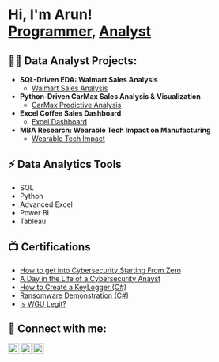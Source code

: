 <h1>Hi, I'm Arun! <br/><a href="https://github.com/arunbabu098">Programmer</a>, <a href="https://www.linkedin.com/in/arun-babu-88887a282/">Analyst</a>
<h2>👨‍💻 Data Analyst Projects:</h2>

- <b> SQL-Driven EDA: Walmart Sales Analysis </b>
  - [Walmart Sales Analysis](https://github.com/arunbabu098/Walmart_SQL_EDA/tree/main)
- <b> Python-Driven CarMax Sales Analysis & Visualization </b>
  - [CarMax Predictive Analysis](https://github.com/arunbabu098/Carmax_Analysis)
- <b> Excel Coffee Sales Dashboard </b>
  - [Excel Dashboard](https://github.com/arunbabu098/Coffee_ExcelDashboard) 
- <b> MBA Research: Wearable Tech Impact on Manufacturing </b>
  - [Wearable Tech Impact](https://github.com/arunbabu098/Research_WearableTech) 

<h2>⚡ Data Analytics Tools</h2>

- SQL
- Python
- Advanced Excel
- Power BI
- Tableau

<h2>📺 Certifications </h2>

- [How to get into Cybersecurity Starting From Zero](https://www.youtube.com/watch?v=a83ASGn_V_s)
- [A Day in the Life of a Cybersecurity Anayst](https://www.youtube.com/watch?v=uHy3oM7NnoU)
- [How to Create a KeyLogger (C#)](https://www.youtube.com/watch?v=N-L9hklSlNk)
- [Ransomware Demonstration (C#)](https://www.youtube.com/watch?v=OfvdQeh79s0)
- [Is WGU Legit?](https://www.youtube.com/watch?v=E2MwRWxDBkA)

<h2> 🤳 Connect with me:</h2>

[<img align="left" alt="ArunBabu | Twitter" width="22px" src="https://cdn2.iconfinder.com/data/icons/social-media-2285/512/1_Twitter_colored_svg-1024.png" style="color: white;" />][twitter]
[<img align="left" alt="ArunBabu | LinkedIn" width="22px" src="https://cdn2.iconfinder.com/data/icons/social-media-2285/512/1_Linkedin_unofficial_colored_svg-1024.png" style="color: white;" />][linkedin]
[<img align="left" alt="ArunBabu | Instagram" width="22px" src="https://cdn2.iconfinder.com/data/icons/social-media-2285/512/1_Instagram_colored_svg_1-1024.png" style="color: white;" />][instagram]


[twitter]: https://twitter.com/This1sArun
[instagram]: https://www.instagram.com/arunbabu98/
[linkedin]: [https://linkedin.com/in/joshmadakor](https://www.linkedin.com/in/arun-babu-88887a282/)

<!--
**joshmadakor1/joshmadakor1** is a ✨ _special_ ✨ repository because its `README.md` (this file) appears on your GitHub profile.

Here are some ideas to get you started:

- 🔭 I’m currently working on ...
- 🌱 I’m currently learning ...
- 👯 I’m looking to collaborate on ...
- 🤔 I’m looking for help with ...
- 💬 Ask me about ...
- 📫 How to reach me: ...
- 😄 Pronouns: ...
- ⚡ Fun fact: ...
-->
